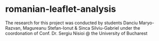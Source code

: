 # romanian-leaflet-analysis
The research for this project was conducted by students Danciu Maryo-Razvan, Magureanu Stefan-Ionut &amp; Sinca Silviu-Gabriel under the coordonation of Conf. Dr. Sergiu Nisioi @ the University of Bucharest 
